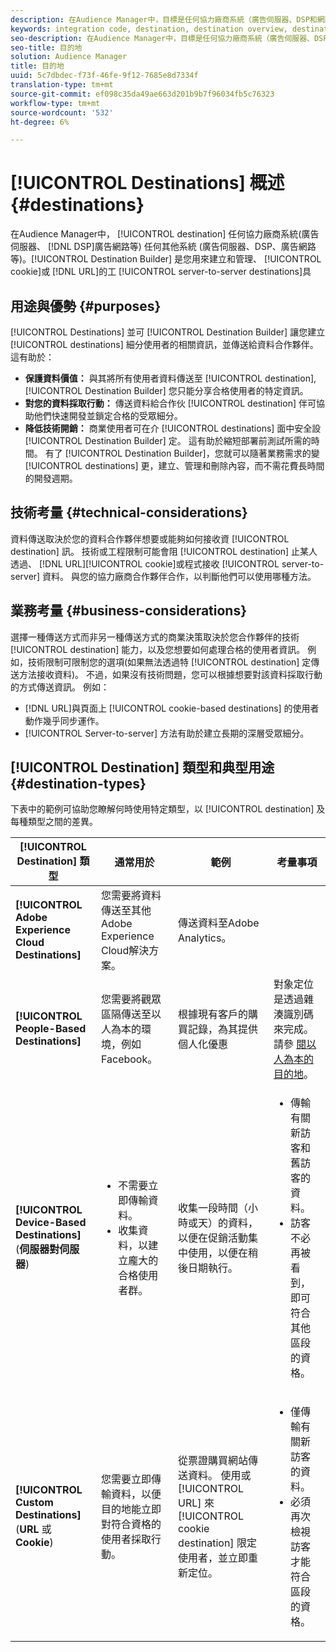 ```yaml
---
description: 在Audience Manager中，目標是任何協力廠商系統（廣告伺服器、DSP和網路等） 任何其他系統 (廣告伺服器、DSP、廣告網路等)。「目標產生器」是您用來建立和管理Cookie、URL或伺服器對伺服器目標的工具。
keywords: integration code, destination, destination overview, destination, destination, destination, destination, destination, destination, destination, destination, destination, destination, destination
seo-description: 在Audience Manager中，目標是任何協力廠商系統（廣告伺服器、DSP和網路等） 任何其他系統 (廣告伺服器、DSP、廣告網路等)。「目標產生器」是您用來建立和管理Cookie、URL或伺服器對伺服器目標的工具。
seo-title: 目的地
solution: Audience Manager
title: 目的地
uuid: 5c7dbdec-f73f-46fe-9f12-7685e8d7334f
translation-type: tm+mt
source-git-commit: ef098c35da49ae663d201b9b7f96034fb5c76323
workflow-type: tm+mt
source-wordcount: '532'
ht-degree: 6%

---
```



# [!UICONTROL Destinations] 概述 {#destinations}

在Audience Manager中， [!UICONTROL destination] 任何協力廠商系統(廣告伺服器、 [!DNL DSP]廣告網路等) 任何其他系統 (廣告伺服器、DSP、廣告網路等)。[!UICONTROL Destination Builder] 是您用來建立和管理、 [!UICONTROL cookie]或 [!DNL URL]的工 [!UICONTROL server-to-server destinations]具

## 用途與優勢 {#purposes}

<!-- c_destinations.xml -->

[!UICONTROL Destinations] 並可 [!UICONTROL Destination Builder] 讓您建立 [!UICONTROL destinations] 細分使用者的相關資訊，並傳送給資料合作夥伴。 這有助於：

* **保護資料價值：** 與其將所有使用者資料傳送至 [!UICONTROL destination], [!UICONTROL Destination Builder] 您只能分享合格使用者的特定資訊。
* **對您的資料採取行動：** 傳送資料給合作伙 [!UICONTROL destination] 伴可協助他們快速開發並鎖定合格的受眾細分。
* **降低技術開銷：** 商業使用者可在介 [!UICONTROL destinations] 面中安全設 [!UICONTROL Destination Builder] 定。 這有助於縮短部署前測試所需的時間。 有了 [!UICONTROL Destination Builder]，您就可以隨著業務需求的變 [!UICONTROL destinations] 更，建立、管理和刪除內容，而不需花費長時間的開發週期。

## 技術考量 {#technical-considerations}

<!-- destination-delivery-methods.xml -->

資料傳送取決於您的資料合作夥伴想要或能夠如何接收資 [!UICONTROL destination] 訊。 技術或工程限制可能會阻 [!UICONTROL destination] 止某人透過、 [!DNL URL][!UICONTROL cookie]或程式接收 [!UICONTROL server-to-server] 資料。 與您的協力廠商合作夥伴合作，以判斷他們可以使用哪種方法。

## 業務考量 {#business-considerations}

選擇一種傳送方式而非另一種傳送方式的商業決策取決於您合作夥伴的技術 [!UICONTROL destination] 能力，以及您想要如何處理合格的使用者資訊。 例如，技術限制可限制您的選項(如果無法透過特 [!UICONTROL destination] 定傳送方法接收資料)。 不過，如果沒有技術問題，您可以根據想要對該資料採取行動的方式傳送資訊。 例如：

* [!DNL URL]與頁面上 [!UICONTROL cookie-based destinations] 的使用者動作幾乎同步運作。
* [!UICONTROL Server-to-server] 方法有助於建立長期的深層受眾細分。

## [!UICONTROL Destination] 類型和典型用途 {#destination-types}

下表中的範例可協助您瞭解何時使用特定類型，以 [!UICONTROL destination] 及每種類型之間的差異。

| [!UICONTROL Destination] 類型 | 通常用於 | 範例 | 考量事項 |
|--- |--- |--- |--- |
| **[!UICONTROL Adobe Experience Cloud Destinations]** | 您需要將資料傳送至其他Adobe Experience Cloud解決方案。 | 傳送資料至Adobe Analytics。 |  |
| **[!UICONTROL People-Based Destinations]** | 您需要將觀眾區隔傳送至以人為本的環境，例如Facebook。 | 根據現有客戶的購買記錄，為其提供個人化優惠 | 對象定位是透過雜湊識別碼來完成。 請參 [閱以人為本的目的地](people-based-destinations-overview.md)。 |
| **[!UICONTROL Device-Based Destinations]** (**伺服器對伺服器**) | <ul><li>不需要立即傳輸資料。</li><li>收集資料，以建立龐大的合格使用者群。</li></ul> | 收集一段時間（小時或天）的資料，以便在促銷活動集中使用，以便在稍後日期執行。 | <ul><li>傳輸有關新訪客和舊訪客的資料。 </li><li>訪客不必再被看到，即可符合其他區段的資格。</li></ul> |
| **[!UICONTROL Custom Destinations]** (**URL** 或 **Cookie**) | 您需要立即傳輸資料，以便目的地能立即對符合資格的使用者採取行動。 | 從票證購買網站傳送資料。 使用或 [!UICONTROL URL] 來 [!UICONTROL cookie destination] 限定使用者，並立即重新定位。 | <ul><li>僅傳輸有關新訪客的資料。 </li><li>必須再次檢視訪客才能符合區段的資格。</li></ul> |
